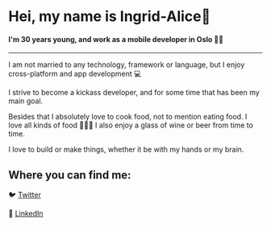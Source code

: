 # Hei, my name is Ingrid-Alice:wave:




#### I'm 30 years young, and work as a mobile developer in Oslo 👩🏽

---




I am not married to any technology, framework or language, but I enjoy cross-platform and app development 💻

I strive to become a kickass developer, and for some time that has been my main goal.



Besides that I absolutely love to cook food, not to mention eating food. I love all kinds of food 🍲🍕🥗
I also enjoy a glass of wine or beer from time to time.


I love to build or make things, whether it be with my hands or my brain.

## Where you can find me:
🐦 [Twitter](https://twitter.com/byiaffs)



🔗 [LinkedIn](https://www.linkedin.com/in/iaffs/)
<!--
<p align="right">
<img src="https://user-images.githubusercontent.com/42621710/101796122-e86a7480-3b08-11eb-98ab-42e4eb8d696d.png" width="200" title="hover text">
</p>
-->

<!--
**iaffs/iaffs** is a ✨ _special_ ✨ repository because its `README.md` (this file) appears on your GitHub profile.

Here are some ideas to get you started:

- 🔭 I’m currently working on ...
- 🌱 I’m currently learning ...
- 👯 I’m looking to collaborate on ...
- 🤔 I’m looking for help with ...
- 💬 Ask me about ...
- 📫 How to reach me: ...
- 😄 Pronouns: ...
- ⚡ Fun fact: ...
-->
